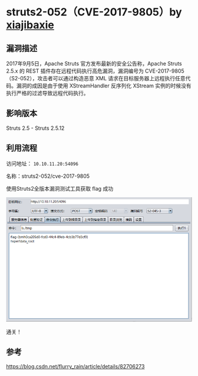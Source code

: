 # struts2-052（CVE-2017-9805）by [xiajibaxie](https://github.com/xiajibaxie)

## 漏洞描述

2017年9月5日，Apache Struts 官方发布最新的安全公告称，Apache Struts 2.5.x 的 REST 插件存在远程代码执行高危漏洞，漏洞编号为 CVE-2017-9805（S2-052），攻击者可以通过构造恶意 XML 请求在目标服务器上远程执行任意代码。漏洞的成因是由于使用 XStreamHandler 反序列化 XStream 实例的时候没有执行严格的过滤导致远程代码执行。

## 影响版本

Struts 2.5 - Struts 2.5.12

## 利用流程

访问地址： `10.10.11.20:54096`

名称：struts2-052/cve-2017-9805

使用Struts2全版本漏洞测试工具获取 flag 成功

![1](./1.png)



通关！

## 参考

https://blog.csdn.net/flurry_rain/article/details/82706273

